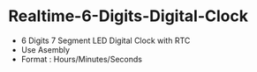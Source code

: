 # Realtime-6-Digits-Digital-Clock
- 6 Digits 7 Segment LED Digital Clock with RTC
- Use Asembly 
- Format : Hours/Minutes/Seconds 
